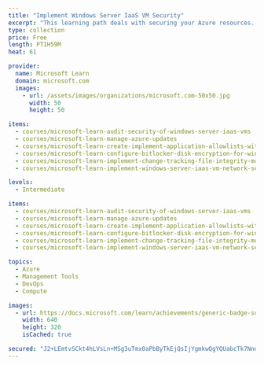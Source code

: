 ```yaml
---
title: "Implement Windows Server IaaS VM Security"
excerpt: "This learning path deals with securing your Azure resources. After completing the learning path, you’ll be able to determine if your Azure IaaS workloads have any security vulnerabilities, and remediate those potential security vulnerabilities."
type: collection
price: Free
length: PT1H59M
heat: 61

provider:
  name: Microsoft Learn
  domain: microsoft.com
  images:
    - url: /assets/images/organizations/microsoft.com-50x50.jpg
      width: 50
      height: 50

items:
  - courses/microsoft-learn-audit-security-of-windows-server-iaas-vms
  - courses/microsoft-learn-manage-azure-updates
  - courses/microsoft-learn-create-implement-application-allowlists-with-adaptive-application-control
  - courses/microsoft-learn-configure-bitlocker-disk-encryption-for-windows-iaas-vms
  - courses/microsoft-learn-implement-change-tracking-file-integrity-monitoring-for-windows-iaas-vms
  - courses/microsoft-learn-implement-windows-server-iaas-vm-network-security

levels:
  - Intermediate

items:
  - courses/microsoft-learn-audit-security-of-windows-server-iaas-vms
  - courses/microsoft-learn-manage-azure-updates
  - courses/microsoft-learn-create-implement-application-allowlists-with-adaptive-application-control
  - courses/microsoft-learn-configure-bitlocker-disk-encryption-for-windows-iaas-vms
  - courses/microsoft-learn-implement-change-tracking-file-integrity-monitoring-for-windows-iaas-vms
  - courses/microsoft-learn-implement-windows-server-iaas-vm-network-security

topics:
  - Azure
  - Management Tools
  - DevOps
  - Compute

images:
  - url: https://docs.microsoft.com/learn/achievements/generic-badge-social.png
    width: 640
    height: 320
    isCached: true

secured: "J2+LEmtvSCkt4hLVsLn+MSg3uTmx0aPbByTkEjQsIjYgmkwQgYQUabcTk7NndS8OTuyYcRCz5YhktTcGHoLinh+q1dpG2xYDJUVSh80aUewb5ko1IIxnQEEY+Wxbot/p8Jtk9KynphrSlxSSr0OLWUduRVrhNlsVsVf2KWyoz2ZLj4OjMXjx+M5PAot7QiTe4i84xGwqaW0M3NyoJ0Lmxxb0g8ZZcltZBudNg40mT6E2YzSVAVrdGPY29yh5fu57R9vhW4xuxh22HmPeU8erJ1+dQ64jJYTTmHo4uvDue5efwSeIQaoe+w0m/u7VnZO9rj2H87TZH9QOVa6B8qLzFA==;uvflFKyjxw5up+rziZXu5g=="
---
```


